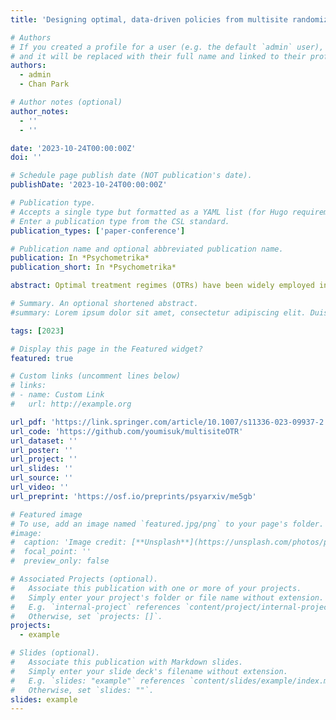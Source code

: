 ```yaml
---
title: 'Designing optimal, data-driven policies from multisite randomized trials'

# Authors
# If you created a profile for a user (e.g. the default `admin` user), write the username (folder name) here
# and it will be replaced with their full name and linked to their profile.
authors:
  - admin
  - Chan Park

# Author notes (optional)
author_notes:
  - ''
  - ''

date: '2023-10-24T00:00:00Z'
doi: ''

# Schedule page publish date (NOT publication's date).
publishDate: '2023-10-24T00:00:00Z'

# Publication type.
# Accepts a single type but formatted as a YAML list (for Hugo requirements).
# Enter a publication type from the CSL standard.
publication_types: ['paper-conference']

# Publication name and optional abbreviated publication name.
publication: In *Psychometrika*
publication_short: In *Psychometrika*

abstract: Optimal treatment regimes (OTRs) have been widely employed in computer science and personalized medicine to provide data-driven, optimal recommendations to individuals. However, previous research on OTRs has primarily focused on settings that are independent and identically distributed, with little attention given to the unique characteristics of educational settings, where students are nested within schools and there are hierarchical dependencies. The goal of this study is to propose a framework for designing OTRs from multisite randomized trials, a commonly used experimental design in education and psychology to evaluate educational programs. We investigate modifications to popular OTR methods, specifically Q-learning and weighting methods, in order to improve their performance in multisite randomized trials. A total of 12 modifications, 6 for Q-learning and 6 for weighting, are proposed by utilizing different multilevel models, moderators, and augmentations. Simulation studies reveal that all Q-learning modifications improve performance in multisite randomized trials and the modifications that incorporate random treatment effects show the most promise in handling cluster-level moderators. Among weighting methods, the modification that incorporates cluster dummies into moderator variables and augmentation terms performs best across simulation conditions. The proposed modifications are demonstrated through an application to estimate an OTR of conditional cash transfer programs using a multisite randomized trial in Colombia to maximize educational attainment.

# Summary. An optional shortened abstract.
#summary: Lorem ipsum dolor sit amet, consectetur adipiscing elit. Duis posuere tellus ac convallis placerat. Proin tincidunt magna sed ex sollicitudin condimentum.

tags: [2023]

# Display this page in the Featured widget?
featured: true

# Custom links (uncomment lines below)
# links:
# - name: Custom Link
#   url: http://example.org

url_pdf: 'https://link.springer.com/article/10.1007/s11336-023-09937-2'
url_code: 'https://github.com/youmisuk/multisiteOTR'
url_dataset: ''
url_poster: ''
url_project: ''
url_slides: ''
url_source: ''
url_video: ''
url_preprint: 'https://osf.io/preprints/psyarxiv/me5gb'

# Featured image
# To use, add an image named `featured.jpg/png` to your page's folder.
#image:
#  caption: 'Image credit: [**Unsplash**](https://unsplash.com/photos/pLCdAaMFLTE)'
#  focal_point: ''
#  preview_only: false

# Associated Projects (optional).
#   Associate this publication with one or more of your projects.
#   Simply enter your project's folder or file name without extension.
#   E.g. `internal-project` references `content/project/internal-project/index.md`.
#   Otherwise, set `projects: []`.
projects:
  - example

# Slides (optional).
#   Associate this publication with Markdown slides.
#   Simply enter your slide deck's filename without extension.
#   E.g. `slides: "example"` references `content/slides/example/index.md`.
#   Otherwise, set `slides: ""`.
slides: example
---
```


